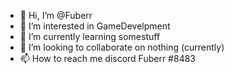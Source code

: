 - 👋 Hi, I’m @Fuberr
- 👀 I’m interested in GameDevelpment
- 🌱 I’m currently learning somestuff
- 💞️ I’m looking to collaborate on nothing (currently)
- 📫 How to reach me discord Fuberr #8483

<!---
Fuberr/Fuberr is a ✨ special ✨ repository because its `README.md` (this file) appears on your GitHub profile.
You can click the Preview link to take a look at your changes.
--->

